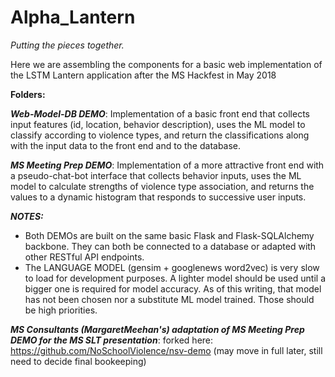 # Alpha_Lantern
*Putting the pieces together.*

Here we are assembling the components for a basic web implementation of the LSTM Lantern application after the MS Hackfest in May 2018

**Folders:**

***Web-Model-DB DEMO***: Implementation of a basic front end that collects input features (id, location, behavior description), uses the ML model to classify according to violence types, and return the classifications along with the input data to the front end and to the database.

***MS Meeting Prep DEMO***: Implementation of a more attractive front end with a pseudo-chat-bot interface that collects behavior inputs, uses the ML model to calculate strengths of violence type association, and returns the values to a dynamic histogram that responds to successive user inputs.

***NOTES:***
- Both DEMOs are built on the same basic Flask and Flask-SQLAlchemy backbone. They can both be connected to a database or adapted with other RESTful API endpoints.
- The LANGUAGE MODEL (gensim + googlenews word2vec) is very slow to load for development purposes. A lighter model should be used until a bigger one is required for model accuracy. As of this writing, that model has not been chosen nor a substitute ML model trained. Those should be high priorities.

***MS Consultants (MargaretMeehan's) adaptation of MS Meeting Prep DEMO for the MS SLT presentation***: forked here: https://github.com/NoSchoolViolence/nsv-demo (may move in full later, still need to decide final bookeeping)
